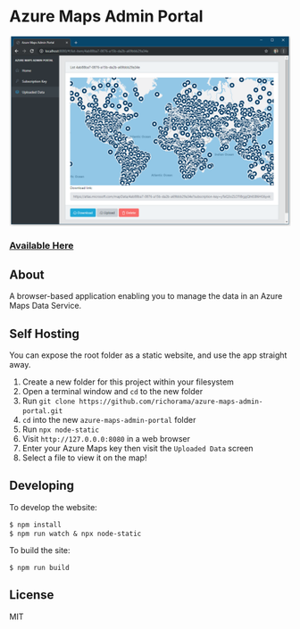 # Azure Maps Admin Portal

![](screenshot.png)

### [Available Here](https://richorama.github.io/azure-maps-admin-portal)

## About

A browser-based application enabling you to manage the data in an Azure Maps Data Service.


## Self Hosting

You can expose the root folder as a static website, and use the app straight away.

1. Create a new folder for this project within your filesystem
2. Open a terminal window and `cd` to the new folder
3. Run `git clone https://github.com/richorama/azure-maps-admin-portal.git`
4. `cd` into the new `azure-maps-admin-portal` folder
5. Run `npx node-static`
6. Visit `http://127.0.0.0:8080` in a web browser
7. Enter your Azure Maps key then visit the `Uploaded Data` screen
8. Select a file to view it on the map!

## Developing

To develop the website:

```
$ npm install
$ npm run watch & npx node-static
```

To build the site:

```
$ npm run build
```

## License

MIT
